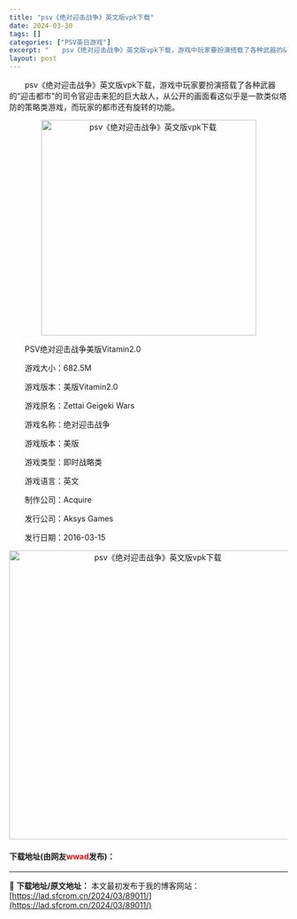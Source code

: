 ```yaml
---
title: "psv《绝对迎击战争》英文版vpk下载"
date: 2024-03-30
tags: []
categories: ["PSV英日游戏"]
excerpt: "　　psv《绝对迎击战争》英文版vpk下载，游戏中玩家要扮演搭载了各种武器的&ldquo;迎击都市&rdquo;的司令官迎击来犯的巨大敌人，从公开的画面看这似乎是一款类似塔防的策略类游戏，而玩家的都市还有旋转的功能。 　　PSV绝对迎击战争美版Vitamin2.0 　　游戏大小：682.5M 　　游&hellip;"
layout: post
---
```


 <p>　　psv《绝对迎击战争》英文版vpk下载，游戏中玩家要扮演搭载了各种武器的&ldquo;迎击都市&rdquo;的司令官迎击来犯的巨大敌人，从公开的画面看这似乎是一款类似塔防的策略类游戏，而玩家的都市还有旋转的功能。</p> <p align="center"><img align="" border="0" src="https://lad.sfcrom.cn/wp-content/uploads/2024/03/20240330_66077343e5313.jpg" width="389" alt="psv《绝对迎击战争》英文版vpk下载" /></p> <p>　　PSV绝对迎击战争美版Vitamin2.0</p> <p>　　游戏大小：682.5M</p> <p>　　游戏版本：美版Vitamin2.0</p> <p>　　游戏原名：Zettai Geigeki Wars</p> <p>　　游戏名称：绝对迎击战争</p> <p>　　游戏版本：美版</p> <p>　　游戏类型：即时战略类</p> <p>　　游戏语言：英文</p> <p>　　制作公司：Acquire</p> <p>　　发行公司：Aksys Games</p> <p>　　发行日期：2016-03-15</p> <p align="center"><img align="" border="0" src="https://lad.sfcrom.cn/wp-content/uploads/2024/03/20240330_66077344f27d6.png" width="522" alt="psv《绝对迎击战争》英文版vpk下载" /></p> <p><h4>下载地址(由网友<font color="red">wwad</font>发布)：</h4></p> 

---
📖 **下载地址/原文地址：** 本文最初发布于我的博客网站：[https://lad.sfcrom.cn/2024/03/89011/](https://lad.sfcrom.cn/2024/03/89011/)
